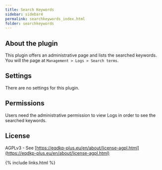 ```yaml
---
title: Search Keywords
sidebar: sidebar4
permalink: searchkeywords_index.html
folder: searchkeywords
---
```


## About the plugin
This plugin offers an administrative page and lists the searched keywords.
You will the page at `Management > Logs > Search terms`.

## Settings
There are no settings for this plugin.

## Permissions
Users need the administrative permission to view Logs in order to see the searched keywords.

## License
AGPLv3 - See [https://eqdkp-plus.eu/en/about/license-agpl.html](https://eqdkp-plus.eu/en/about/license-agpl.html)

{% include links.html %}
